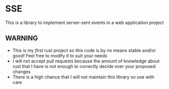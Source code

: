 # SSE
This is a library to implement server-sent events in a web application project

## WARNING
- This is my _first_ rust project so this code is by no means stable and/or good! Feel free to modify it to suit your needs
- I will not accept pull requests because the amount of knowledge about rust that I have is not enough to correctly decide over your proposed changes
- There is a high chance that I will not maintain this library so use with care
